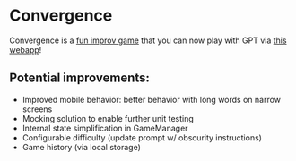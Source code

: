 # Convergence

Convergence is a [fun improv game](https://www.learnimprov.com/convergence/) that you can now play with GPT via [this webapp](https://convergence.flatpickles.com/)!

## Potential improvements:

- Improved mobile behavior: better behavior with long words on narrow screens
- Mocking solution to enable further unit testing
- Internal state simplification in GameManager
- Configurable difficulty (update prompt w/ obscurity instructions)
- Game history (via local storage)
